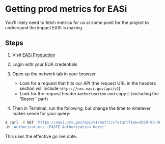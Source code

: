 # Getting prod metrics for EASi

You'll likely need to fetch metrics for us at some point for the
project to understand the impact EASi is making.

## Steps

1) Visit [EASi Production](https://cms.easi.gov)
2) Login with your EUA credentials
3) Open up the network tab in your browser

    - Look for a request that hits our API
(the request URL in the headers section will
include `https://cms.easi.gov/api/v1`)
    - Look for the request header `Authorization`
and copy it (including the 'Bearer ' part)

4) Then in Terminal, run the following, but change the time
to whatever makes sense for your query:

```BASH
$ curl -X GET 'https://easi.cms.gov/api/v1/metrics?startTime=2020-05-30T00:00:00.00Z' \
-H 'Authorization: (PASTE Authorization here)'
```

This uses the effective go live date.

